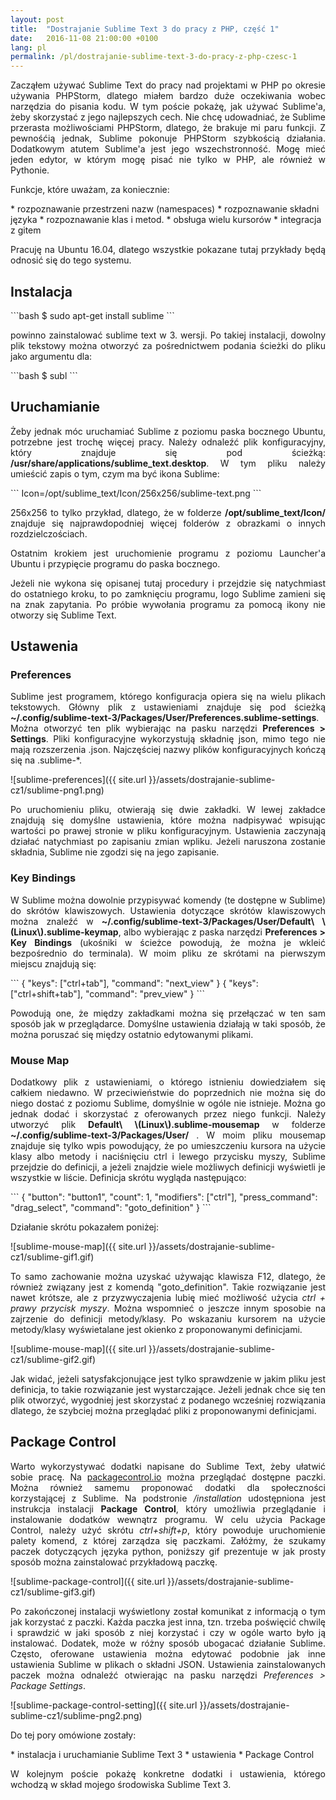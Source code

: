 ```yaml
---
layout: post
title:  "Dostrajanie Sublime Text 3 do pracy z PHP, część 1"
date:   2016-11-08 21:00:00 +0100
lang: pl
permalink: /pl/dostrajanie-sublime-text-3-do-pracy-z-php-czesc-1
---
```

<p align="justify">
Zacząłem używać Sublime Text do pracy nad projektami w PHP po okresie używania PHPStorm, dlatego miałem bardzo duże oczekiwania wobec narzędzia do pisania kodu. W tym poście pokażę, jak używać Sublime'a, żeby skorzystać z jego najlepszych cech. Nie chcę udowadniać, że Sublime przerasta możliwościami PHPStorm, dlatego, że brakuje mi paru funkcji. Z pewnośćią jednak, Sublime pokonuje PHPStorm szybkością działania. Dodatkowym atutem Sublime'a jest jego wszechstronność. Mogę mieć jeden edytor, w którym mogę pisać nie tylko w PHP, ale również w Pythonie.
</p>
<p align="justify">
Funkcje, które uważam, za koniecznie:
</p>
* rozpoznawanie przestrzeni nazw (namespaces)
* rozpoznawanie składni języka
* rozpoznawanie klas i metod.
* obsługa wielu kursorów
* integracja z gitem

<p align="justify">
Pracuję na Ubuntu 16.04, dlatego wszystkie pokazane tutaj przykłady będą odnosić się do tego systemu.
</p>
<h2>Instalacja</h2>
```bash
$ sudo apt-get install sublime
```
<p align="justify">
powinno zainstalować sublime text w 3. wersji. Po takiej instalacji, dowolny plik tekstowy można otworzyć za pośrednictwem podania ścieżki do pliku jako argumentu dla:
</p>
```bash
$ subl
```
<h2>Uruchamianie</h2>
<p align="justify">
Żeby jednak móc uruchamiać Sublime z poziomu paska bocznego Ubuntu, potrzebne jest trochę więcej pracy. Należy odnaleźć plik konfiguracyjny, który znajduje się pod ścieżką: <b>/usr/share/applications/sublime_text.desktop</b>. W tym pliku należy umieścić zapis o tym, czym ma być ikona Sublime:
</p>
```
Icon=/opt/sublime_text/Icon/256x256/sublime-text.png
```
<p align="justify">
256x256 to tylko przykład, dlatego, że w folderze <b>/opt/sublime_text/Icon/</b> znajduje się najprawdopodniej więcej folderów z obrazkami o innych rozdzielczościach.
</p>
<p align="justify">
Ostatnim krokiem jest uruchomienie programu z poziomu Launcher'a Ubuntu i przypięcie programu do paska bocznego.
</p>
<p align="justify">
Jeżeli nie wykona się opisanej tutaj procedury i przejdzie się natychmiast do ostatniego kroku, to po zamknięciu programu, logo Sublime zamieni się na znak zapytania. Po próbie wywołania programu za pomocą ikony nie otworzy się Sublime Text.
</p>

<h2>Ustawenia</h2>
<h3>Preferences</h3>
<p align="justify">
Sublime jest programem, którego konfiguracja opiera się na wielu plikach tekstowych. Główny plik z ustawieniami znajduje się pod ścieżką <b>~/.config/sublime-text-3/Packages/User/Preferences.sublime-settings</b>. Można otworzyć ten plik wybierając na pasku narzędzi <b>Preferences > Settings</b>. Pliki konfiguracyjne wykorzystują składnię json, mimo tego nie mają rozszerzenia .json. Najczęściej nazwy plików konfiguracyjnych kończą się na .sublime-*.
</p>
![sublime-preferences]({{ site.url }}/assets/dostrajanie-sublime-cz1/sublime-png1.png)
<p align="justify">
Po uruchomieniu pliku, otwierają się dwie zakładki. W lewej zakładce znajdują się domyślne ustawienia, które można nadpisywać wpisując wartości  po prawej stronie w pliku konfiguracyjnym. Ustawienia zaczynają działać natychmiast po zapisaniu zmian wpliku. Jeżeli naruszona zostanie składnia, Sublime nie zgodzi się na jego zapisanie.
</p>

<h3>Key Bindings</h3>
<p align="justify">
W Sublime można dowolnie przypisywać komendy (te dostępne w Sublime) do skrótów klawiszowych. Ustawienia dotyczące skrótów klawiszowych można znaleźć w <b>~/.config/sublime-text-3/Packages/User/Default\ \(Linux\).sublime-keymap</b>, albo wybierając z paska narzędzi <b>Preferences > Key Bindings</b> (ukośniki w ścieżce powodują, że można je wkleić bezpośrednio do terminala).  W moim pliku ze skrótami na pierwszym miejscu znajdują się:
</p>
```
{ "keys": ["ctrl+tab"], "command": "next_view" }
{ "keys": ["ctrl+shift+tab"], "command": "prev_view" }
```
<p align="justify">
Powodują one, że między zakładkami można się przełączać w ten sam sposób jak w przeglądarce. Domyślne ustawienia działają w taki sposób, że można poruszać się między ostatnio edytowanymi plikami.
</p>
<h3>Mouse Map</h3>
<p align="justify">
Dodatkowy plik z ustawieniami, o którego istnieniu dowiedziałem się całkiem niedawno. W przeciwieństwie do poprzednich nie można się do niego dostać z poziomu Sublime, domyślnie w ogóle nie istnieje. Można go jednak dodać i skorzystać z oferowanych przez niego funkcji. Należy utworzyć plik <b>Default\ \(Linux\).sublime-mousemap</b> w folderze <b>~/.config/sublime-text-3/Packages/User/</b> . W moim pliku mousemap znajduje się tylko wpis powodujący, że po umieszczeniu kursora na użycie klasy albo metody i naciśnięciu ctrl i lewego przycisku myszy, Sublime przejdzie do definicji, a jeżeli znajdzie wiele możliwych definicji wyświetli je wszystkie w liście. Definicja skrótu wygląda następująco:
</p>
```
{
    "button": "button1",
    "count": 1,
    "modifiers": ["ctrl"],
    "press_command": "drag_select",
    "command": "goto_definition"
}
```
<p align="justify">
Działanie skrótu pokazałem poniżej:
</p>
![sublime-mouse-map]({{ site.url }}/assets/dostrajanie-sublime-cz1/sublime-gif1.gif)
<p align="justify">
To samo zachowanie można uzyskać używając klawisza F12, dlatego, że również związany jest z komendą "goto_definition". Takie rozwiązanie jest nawet krótsze, ale z przyzwyczajenia lubię mieć możliwość użycia <i>ctrl  + prawy przycisk myszy</i>. Można wspomnieć o jeszcze innym sposobie na zajrzenie do definicji metody/klasy. Po wskazaniu kursorem na użycie metody/klasy wyświetalane jest okienko z proponowanymi definicjami.
</p>
![sublime-mouse-map]({{ site.url }}/assets/dostrajanie-sublime-cz1/sublime-gif2.gif)
<p align="justify">
Jak widać, jeżeli satysfakcjonujące jest tylko sprawdzenie w jakim pliku jest definicja, to takie rozwiązanie jest wystarczające. Jeżeli jednak chce się ten plik otworzyć, wygodniej jest skorzystać z podanego wcześniej rozwiązania dlatego, że szybciej można przeglądać pliki z proponowanymi definicjami.
</p>
<h2>Package Control</h2>
<p align="justify">
Warto wykorzystywać dodatki napisane do Sublime Text, żeby ułatwić sobie pracę. Na <a href="packagecontrol.io">packagecontrol.io</a> można przeglądać dostępne paczki. Można również samemu proponować dodatki dla społeczności korzystającej z Sublime. Na podstronie <i>/installation</i> udostępniona jest instrukcja instalacji <b>Package Control</b>, który umożliwia przeglądanie i instalowanie dodatków wewnątrz programu. W celu użycia Package Control, należy użyć skrótu <i>ctrl+shift+p</i>, który powoduje uruchomienie palety komend, z której zarządza się paczkami.  Załóżmy, że szukamy paczek dotyczących języka python, poniższy gif prezentuje w jak prosty sposób można zainstalować przykładową paczkę.
</p>
![sublime-package-control]({{ site.url }}/assets/dostrajanie-sublime-cz1/sublime-gif3.gif)
<p align="justify">
Po zakończonej instalacji wyświetlony został komunikat z informacją o tym jak korzystać z paczki. Każda paczka jest inna, tzn. trzeba poświęcić chwilę i sprawdzić w jaki sposób z niej korzystać i czy w ogóle warto było ją instalować. Dodatek, może w różny sposób ubogacać działanie Sublime. Często, oferowane ustawienia można edytować podobnie jak inne ustawienia Sublime w plikach o składni JSON. Ustawienia zainstalowanych paczek można odnaleźć otwierając na pasku narzędzi <i>Preferences > Package Settings</i>.
</p>
![sublime-package-control-setting]({{ site.url }}/assets/dostrajanie-sublime-cz1/sublime-png2.png)
<p align="justify">
Do tej pory omówione zostały:
</p>
* instalacja i uruchamianie Sublime Text 3
* ustawienia
* Package Control
<p align="justify">
W kolejnym poście pokażę konkretne dodatki i ustawienia, którego wchodzą w skład mojego środowiska Sublime Text 3.
</p>
